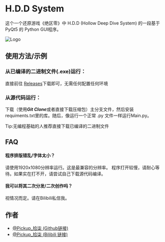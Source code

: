 
# H.D.D System

这个一个还原游戏《绝区零》中 H.D.D (Hollow Deep Dive System) 的一段基于 PyQt5 的 Python GUI程序。





![Logo](https://i.postimg.cc/4yfbFfGC/H-D-D.png)


## 使用方法/示例
### 从已编译的二进制文件(.exe)运行：
直接前往 [Releases](https://github.com/PPicku/H.D.D-System/releases)下载即可，无需任何配置任何环境


### 从源代码运行：
下载（使用***Git Clone***或者直接下载压缩包）主分支文件，然后安装requiments.txt里的库。随后，像运行一个正常 .py 文件一样运行Main.py。

Tip:无编程基础的人推荐直接下载已编译的二进制文件
## FAQ

#### 程序排版错乱/字体太小？
请使用1920x1080分辨率运行。这是最兼容的分辨率。
程序打开较慢，请耐心等待。如果实在打不开，请尝试自己下载源代码编译。

#### 我可以将其二次分发/二次创作吗？

视情况而定。请在Bilibili私信我。


## 作者

- [@Pickup_拾柒 (Github链接)](https://github.com/PPicku)
- [@Pickup_拾柒 (Bilibili 链接)](https://space.bilibili.com/1638525867)

